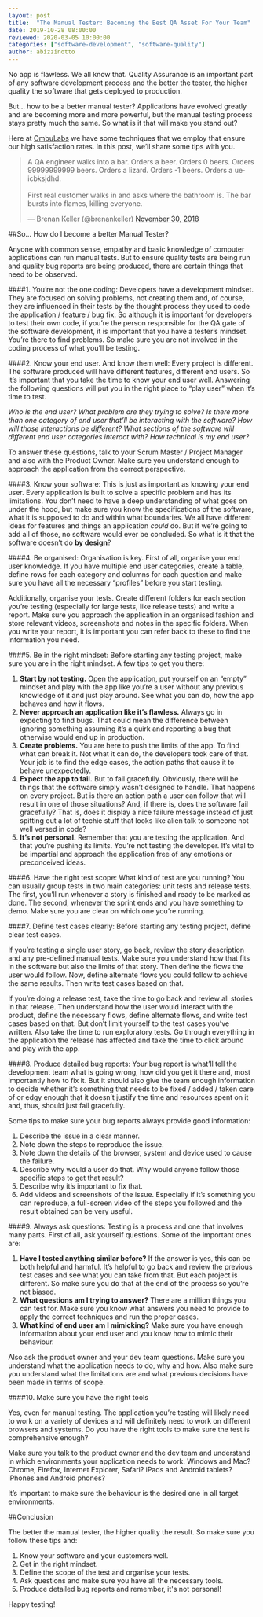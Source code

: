 ```yaml
---
layout: post
title:  "The Manual Tester: Becoming the Best QA Asset For Your Team"
date: 2019-10-28 08:00:00
reviewed: 2020-03-05 10:00:00
categories: ["software-development", "software-quality"]
author: abizzinotto
---
```


No app is flawless. We all know that. Quality Assurance is an important part of any software development process and the better the tester, the higher quality the software that gets deployed to production.

But… how to be a better manual tester? Applications have evolved greatly and are becoming more and more powerful, but the manual testing process stays pretty much the same. So what is it that will make you stand out?

Here at [OmbuLabs](https://www.ombulabs.com) we have some techniques that we employ that ensure our high satisfaction rates. In this post, we’ll share some tips with you.

<!--more-->

<blockquote class="twitter-tweet"><p lang="en" dir="ltr">A QA engineer walks into a bar. Orders a beer. Orders 0 beers. Orders 99999999999 beers. Orders a lizard. Orders -1 beers. Orders a ueicbksjdhd. <br><br>First real customer walks in and asks where the bathroom is. The bar bursts into flames, killing everyone.</p>&mdash; Brenan Keller (@brenankeller) <a href="https://twitter.com/brenankeller/status/1068615953989087232?ref_src=twsrc%5Etfw">November 30, 2018</a></blockquote> <script async src="https://platform.twitter.com/widgets.js" charset="utf-8"></script>

##So… How do I become a better Manual Tester?

Anyone with common sense, empathy and basic knowledge of computer applications can run manual tests. But to ensure quality tests are being run and quality bug reports are being produced, there are certain things that need to be observed.

####1. You’re not the one coding:
Developers have a development mindset. They are focused on solving problems, not creating them and, of course, they are influenced in their tests by the thought process they used to code the application / feature / bug fix. So although it is important for developers to test their own code, if you’re the person responsible for the QA gate of the software development, it is important that you have a tester’s mindset. You’re there to find problems. So make sure you are not involved in the coding process of what you’ll be testing.

####2. Know your end user. And know them well:
Every project is different. The software produced will have different features, different end users. So it’s important that you take the time to know your end user well. Answering the following questions will put you in the right place to “play user” when it’s time to test.

*Who is the end user?*
*What problem are they trying to solve?*
*Is there more than one category of end user that’ll be interacting with the software?*
*How will those interactions be different?*
*What sections of the software will different end user categories interact with?*
*How technical is my end user?*

To answer these questions, talk to your Scrum Master / Project Manager and also with the Product Owner. Make sure you understand enough to approach the application from the correct perspective.

####3. Know your software:
This is just as important as knowing your end user. Every application is built to solve a specific problem and has its limitations. You don’t need to have a deep understanding of what goes on under the hood, but make sure you know the specifications of the software, what it is supposed to do and within what boundaries. We all have different ideas for features and things an application *could* do. But if we’re going to add all of those, no software would ever be concluded. So what is it that the software doesn’t do **by design**?

####4. Be organised:
Organisation is key. First of all, organise your end user knowledge. If you have multiple end user categories, create a table, define rows for each category and columns for each question and make sure you have all the necessary “profiles” before you start testing.

Additionally, organise your tests. Create different folders for each section you’re testing (especially for large tests, like release tests) and write a report. Make sure you approach the application in an organised fashion and store relevant videos, screenshots and notes in the specific folders. When you write your report, it is important you can refer back to these to find the information you need.

####5. Be in the right mindset:
Before starting any testing project, make sure you are in the right mindset. A few tips to get you there:

1. **Start by not testing.** Open the application, put yourself on an “empty” mindset and play with the app like you’re a user without any previous knowledge of it and just play around. See what you can do, how the app behaves and how it flows.
2. **Never approach an application like it’s flawless.** Always go in expecting to find bugs. That could mean the difference between ignoring something assuming it’s a quirk and reporting a bug that otherwise would end up in production.
3. **Create problems.** You are here to push the limits of the app. To find what can break it. Not what it can do, the developers took care of that. Your job is to find the edge cases, the action paths that cause it to behave unexpectedly.
4. **Expect the app to fail.** But to fail gracefully. Obviously, there will be things that the software simply wasn’t designed to handle. That happens on every project. But is there an action path a user can follow that will result in one of those situations? And, if there is, does the software fail gracefully? That is, does it display a nice failure message instead of just spitting out a lot of techie stuff that looks like alien talk to someone not well versed in code?
5. **It’s not personal.** Remember that you are testing the application. And that you’re pushing its limits. You’re not testing the developer. It’s vital to be impartial and approach the application free of any emotions or preconceived ideas.


####6. Have the right test scope:
What kind of test are you running? You can usually group tests in two main categories: unit tests and release tests. The first, you’ll run whenever a story is finished and ready to be marked as done. The second, whenever the sprint ends and you have something to demo. Make sure you are clear on which one you’re running.

####7. Define test cases clearly:
Before starting any testing project, define clear test cases.

If you’re testing a single user story, go back, review the story description and any pre-defined manual tests. Make sure you understand how that fits in the software but also the limits of that story. Then define the flows the user would follow. Now, define alternate flows you could follow to achieve the same results. Then write test cases based on that.

If you’re doing a release test, take the time to go back and review all stories in that release. Then understand how the user would interact with the product, define the necessary flows, define alternate flows, and write test cases based on that. But don’t limit yourself to the test cases you’ve written. Also take the time to run exploratory tests. Go through everything in the application the release has affected and take the time to click around and play with the app.


####8. Produce detailed bug reports:
Your bug report is what’ll tell the development team what is going wrong, how did you get it there and, most importantly how to fix it. But it should also give the team enough information to decide whether it’s something that needs to be fixed / added / taken care of or edgy enough that it doesn’t justify the time and resources spent on it and, thus, should just fail gracefully.

Some tips to make sure your bug reports always provide good information:

1. Describe the issue in a clear manner.
2. Note down the steps to reproduce the issue.
3. Note down the details of the browser, system and device used to cause the failure.
4. Describe why would a user do that. Why would anyone follow those specific steps to get that result?
5. Describe why it’s important to fix that.
6. Add videos and screenshots of the issue. Especially if it’s something you can reproduce, a full-screen video of the steps you followed and the result obtained can be very useful.

####9. Always ask questions:
Testing is a process and one that involves many parts. First of all, ask yourself questions. Some of the important ones are:

1. **Have I tested anything similar before?** If the answer is yes, this can be both helpful and harmful. It’s helpful to go back and review the previous test cases and see what you can take from that. But each project is different. So make sure you do that at the end of the process so you’re not biased.
2. **What questions am I trying to answer?** There are a million things you can test for. Make sure you know what answers you need to provide to apply the correct techniques and run the proper cases.
3. **What kind of end user am I mimicking?** Make sure you have enough information about your end user and you know how to mimic their behaviour.

Also ask the product owner and your dev team questions. Make sure you understand what the application needs to do, why and how. Also make sure you understand what the limitations are and what previous decisions have been made in terms of scope.

####10. Make sure you have the right tools

Yes, even for manual testing. The application you’re testing will likely need to work on a variety of devices and will definitely need to work on different browsers and systems. Do you have the right tools to make sure the test is comprehensive enough?

Make sure you talk to the product owner and the dev team and understand in which environments your application needs to work. Windows and Mac? Chrome, Firefox, Internet Explorer, Safari? iPads and Android tablets? iPhones and Android phones?

It’s important to make sure the behaviour is the desired one in all target environments.

##Conclusion

The better the manual tester, the higher quality the result. So make sure you follow these tips and:

1. Know your software and your customers well.
2. Get in the right mindset.
3. Define the scope of the test and organise your tests.
4. Ask questions and make sure you have all the necessary tools.
5. Produce detailed bug reports and remember, it's not personal!

Happy testing!
